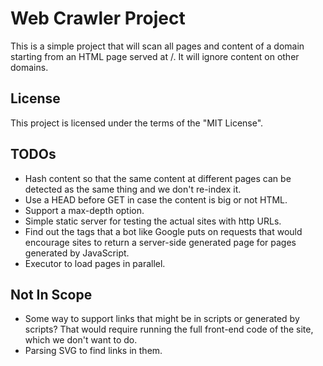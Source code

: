 # Web Crawler Project

This is a simple project that will scan all pages and content of a domain starting from an HTML page served
at /. It will ignore content on other domains.

## License

This project is licensed under the terms of the "MIT License".

## TODOs

* Hash content so that the same content at different pages can be detected as the same thing and we
  don't re-index it.
* Use a HEAD before GET in case the content is big or not HTML.
* Support a max-depth option.
* Simple static server for testing the actual sites with http URLs.
* Find out the tags that a bot like Google puts on requests that would encourage sites to return a
  server-side generated page for pages generated by JavaScript.
* Executor to load pages in parallel.
  
## Not In Scope
* Some way to support links that might be in scripts or generated by scripts? That would require running
  the full front-end code of the site, which we don't want to do.
* Parsing SVG to find links in them.